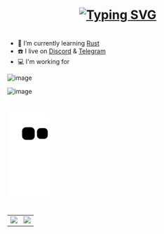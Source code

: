 <h1 align="center">
<a href="https://git.io/typing-svg"><img src="https://readme-typing-svg.herokuapp.com?font=Fira+Code&pause=1000&color=28A172&center=true&vCenter=true&width=435&lines=%F0%9F%91%8B+Hi+there%2C+I+am+Francis." alt="Typing SVG" /></a>
</h1>

<h1></h1>

- 🦀️ I’m currently learning [Rust](https://www.rust-lang.org/learn) 
- ☎️  I live on [Discord](https://discord.gg/dd6JZteeyd) & [Telegram](https://t.me/francisdu)
- 💻 I'm working for

![image](https://user-images.githubusercontent.com/25944814/196488416-cf78b8ef-fd10-491b-a898-da0d833cf0a7.png)

![image](https://user-images.githubusercontent.com/25944814/196488140-33394dfd-677c-4639-97ca-c131606b21db.png)

<h1></h1>

<h1></h1>

![snake gif](https://github.com/francis-du/francis-du/blob/output/snake.svg)

<h1></h1>

<h1></h1>

<table>
  <tr>
    <td valign="top">
      <a href="https://francis.run" target="_blank">
        <img src="https://github-readme-stats.vercel.app/api?username=francis-du&count_private=true&show_icons=true&bg_color=30,e96443,904e95&title_color=fff&text_color=fff" />
      <a/>
    </td>
    <td valign="top">
      <a href="https://wakatime.com/@francis" target="_blank">
        <img src="https://github-readme-stats-git.francisdu.vercel.app/api/wakatime?username=francis&hide=other,html,scss,css,yaml,xml,toml,markdown&bg_color=30,e96443,904e95&title_color=fff&text_color=fff" />
      <a/>
    </td>
  </tr>
</table>

<h1></h1>
